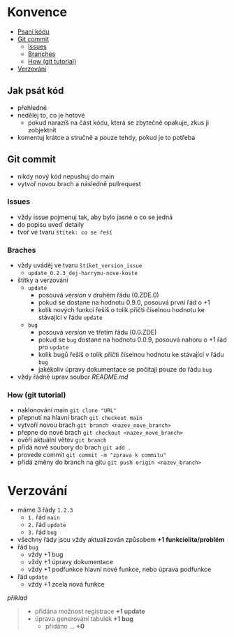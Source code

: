 # Konvence

- <a href="code_write">Psaní kódu</a>
- <a href="git_commit">Git commit</a>
    - <a href="git_commit_issues">Issues</a>
    - <a href="git_commit_branches">Branches</a>
    - <a href="git_commit_how">How (git tutorial)</a>
- <a href="versions">Verzování</a>

## Jak psát kód
<a name="code_write"></a>

- přehledně
- nedělej to, co je hotové
    - pokud narazíš na část kódu, která se zbytečně opakuje, zkus ji zobjektnit
- komentuj krátce a stručně a pouze tehdy, pokud je to potřeba

## Git commit
<a name="git_commit"></a>

- nikdy nový kód nepushuj do main
- vytvoř novou brach a následně pullrequest

### Issues
<a name="git_commit_issues"></a>

- vždy issue pojmenuj tak, aby bylo jasné o co se jedná
- do popisu uveď detaily
- tvoř ve tvaru `štítek: co se řeší`

### Braches
<a name="git_commit_branches"></a>

- vždy uváděj ve tvaru `štíket_version_issue`
    - `update_0.2.3_dej-harrymu-nove-koste`
- štítky a verzování
    - `update`
        - posouvá *version* v druhém řádu (0.ZDE.0)
        - pokud se dostane na hodnotu 0.9.0, posouvá první řád o +1
        - kolik nových funkcí řešíš o tolik přičti číselnou hodnotu ke stávající v řádu `update`
    - `bug`
        - posouvá *version* ve třetím řádu (0.0.ZDE)
        - pokud se `bug` dostane na hodnotu 0.0.9, posouvá nahoru o +1 řád pro `update`
        - kolik bugů řešíš o tolik přičti číselnou hodnotu ke stávající v řádu `bug`
        - jakékoliv úpravy dokumentace se počítají pouze do řádu `bug`
- vždy řádně uprav soubor *README.md*

### How (git tutorial)
<a name="git_commit_how"></a>

- naklonování main `git clone "URL"`
- přepnutí na hlavní brach `git checkout main`
- vytvoří novou brach `git branch <nazev_nove_branch>`
- přepne do nové brach `git checkout <nazev_nove_branch>`
- ověří aktuální větev `git branch`
- přidá nové soubory do brach `git add .`
- provede commit `git commit -m "zprava k commitu"`
- přidá změny do branch na gitu `git push origin <nazev_branch>`

# Verzování
<a name="versions"></a>

- máme 3 řády `1.2.3`
    - `1.` řád `main`
    - `2.` řád `update`
    - `3.` řád `bug`
- všechny řády jsou vždy aktualizován způsobem **+1 funkciolita/problém**
- řád `bug`
    - vždy +1 bug
    - vždy +1 úpravy dokumentace
    - vždy +1 podfunkce hlavní nové funkce, nebo úprava podfunkce
- řád `update`
    - vždy +1 zcela nová funkce

*příklad*

>- přidána možnost registrace **+1 update**
>- úprava generování tabulek **+1 bug**
>    - přidáno ... **+0**
